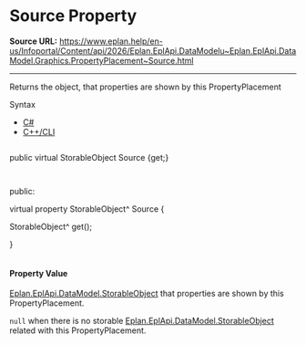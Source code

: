 # Source Property

**Source URL:** https://www.eplan.help/en-us/Infoportal/Content/api/2026/Eplan.EplApi.DataModelu~Eplan.EplApi.DataModel.Graphics.PropertyPlacement~Source.html

---

Returns the object, that properties are shown by this PropertyPlacement

Syntax

- [C#](#i-syntax-CS)
- [C++/CLI](#i-syntax-CPP2005)

```
```
public virtual StorableObject Source {get;}
```
```

```
```
public:

virtual property StorableObject^ Source {

   StorableObject^ get();

}
```
```

#### Property Value

[Eplan.EplApi.DataModel.StorableObject](Eplan.EplApi.DataModelu~Eplan.EplApi.DataModel.StorableObject.html) that properties are shown by this PropertyPlacement.

`null` when there is no storable [Eplan.EplApi.DataModel.StorableObject](Eplan.EplApi.DataModelu~Eplan.EplApi.DataModel.StorableObject.html) related with this PropertyPlacement.
